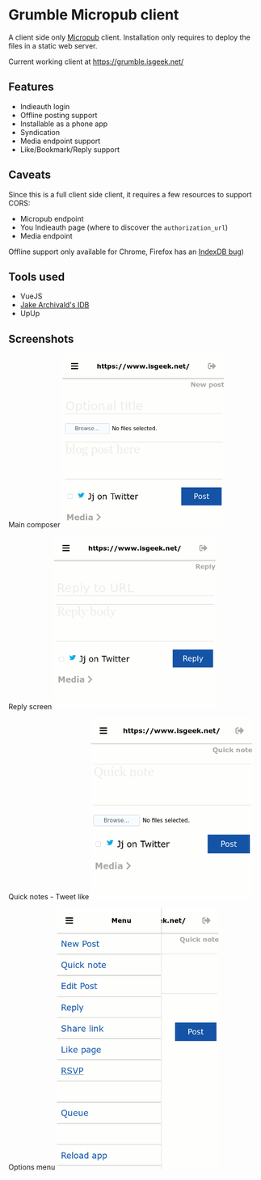# Grumble Micropub client

A client side only [Micropub](https://www.w3.org/TR/micropub/) client.
Installation only requires to deploy the files in a static web server.

Current working client at https://grumble.isgeek.net/

## Features

 * Indieauth login
 * Offline posting support
 * Installable as a phone app
 * Syndication
 * Media endpoint support
 * Like/Bookmark/Reply support

 ## Caveats

Since this is a full client side client, it requires a few resources to support
CORS:
   * Micropub endpoint
   * You Indieauth page (where to discover the `authorization_url`)
   * Media endpoint

Offline support only available for Chrome, Firefox has an
[IndexDB bug](https://bugzilla.mozilla.org/show_bug.cgi?id=1383029))


## Tools used

* VueJS
* [Jake Archivald's IDB](https://github.com/jakearchibald/idb)
* UpUp

## Screenshots


Main composer
![Main composer](res/composer-main.png)

Reply screen
![Reply interface](res/composer-reply.png)

Quick notes - Tweet like
![Quick notes](res/composer-quick.png)

Options menu
![Options menu](res/composer-menu.png)